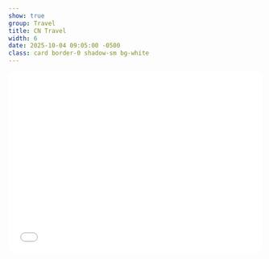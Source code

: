 ```yaml
---
show: true
group: Travel
title: CN Travel
width: 6
date: 2025-10-04 09:05:00 -0500
class: card border-0 shadow-sm bg-white
---
```


<div class="card-body p-0">
  <iframe
    src="{{ '/travel/cn-map/' | relative_url }}"
    loading="lazy"
    style="width:100%; aspect-ratio: 16 / 10; min-height:360px; border:0; border-radius:.75rem;">
  </iframe>
</div>
